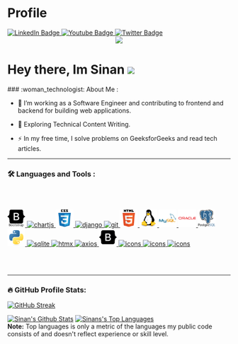 # Profile
<div id="badges">
  <a href="#">
    <img src="https://img.shields.io/badge/LinkedIn-blue?style=for-the-badge&logo=linkedin&logoColor=white" alt="LinkedIn Badge"/>
  </a>
  <a href="#">
    <img src="https://img.shields.io/badge/YouTube-red?style=for-the-badge&logo=youtube&logoColor=white" alt="Youtube Badge"/>
  </a>
  <a href="#">
    <img src="https://img.shields.io/badge/Twitter-blue?style=for-the-badge&logo=twitter&logoColor=white" alt="Twitter Badge"/>
  </a>
</div>

<div id="header" align="center">
  <img src="https://media.giphy.com/media/hqU2KkjW5bE2v2Z7Q2/giphy.gif" width="100"/>
</div>
<h1>
  Hey there, Im Sinan
  <img src="https://media.giphy.com/media/hvRJCLFzcasrR4ia7z/giphy.gif" width="30px"/>
</h1>
### :woman_technologist: About Me :

- :telescope: I’m working as a Software Engineer and contributing to frontend and backend for building web applications.

- :seedling: Exploring Technical Content Writing.

- :zap: In my free time, I solve problems on GeeksforGeeks and read tech articles.

---

### :hammer_and_wrench: Languages and Tools :
<br><br>
<p align="left"> 
  <a href="https://getbootstrap.com" target="_blank" rel="noreferrer"> 
    <img src="https://raw.githubusercontent.com/devicons/devicon/master/icons/bootstrap/bootstrap-plain-wordmark.svg" alt="bootstrap" width="40" height="40"/> 
  </a> 
  <a href="https://www.chartjs.org" target="_blank" rel="noreferrer"> 
    <img src="https://www.chartjs.org/media/logo-title.svg" alt="chartjs" width="40" height="40"/> 
  </a> 
  <a href="https://www.w3schools.com/css/" target="_blank" rel="noreferrer"> 
    <img src="https://raw.githubusercontent.com/devicons/devicon/master/icons/css3/css3-original-wordmark.svg" alt="css3" width="40" height="40"/> 
  </a> 
  <a href="https://www.djangoproject.com/" target="_blank" rel="noreferrer"> 
    <img src="https://cdn.worldvectorlogo.com/logos/django.svg" alt="django" width="40" height="40"/> 
  </a> 
  <a href="https://git-scm.com/" target="_blank" rel="noreferrer"> 
    <img src="https://www.vectorlogo.zone/logos/git-scm/git-scm-icon.svg" alt="git" width="40" height="40"/> 
  </a> 
  <a href="https://www.w3.org/html/" target="_blank" rel="noreferrer"> 
    <img src="https://raw.githubusercontent.com/devicons/devicon/master/icons/html5/html5-original-wordmark.svg" alt="html5" width="40" height="40"/> 
  </a> 
  <a href="https://www.linux.org/" target="_blank" rel="noreferrer"> 
    <img src="https://raw.githubusercontent.com/devicons/devicon/master/icons/linux/linux-original.svg" alt="linux" width="40" height="40"/> 
  </a> 
  <a href="https://www.mysql.com/" target="_blank" rel="noreferrer"> 
    <img src="https://raw.githubusercontent.com/devicons/devicon/master/icons/mysql/mysql-original-wordmark.svg" alt="mysql" width="40" height="40"/> 
  </a> 
  <a href="https://www.oracle.com/" target="_blank" rel="noreferrer"> 
    <img src="https://raw.githubusercontent.com/devicons/devicon/master/icons/oracle/oracle-original.svg" alt="oracle" width="40" height="40"/> 
  </a> 
  <a href="https://www.postgresql.org" target="_blank" rel="noreferrer"> 
    <img src="https://raw.githubusercontent.com/devicons/devicon/master/icons/postgresql/postgresql-original-wordmark.svg" alt="postgresql" width="40" height="40"/> 
  </a> 
  <a href="https://www.python.org" target="_blank" rel="noreferrer"> 
    <img src="https://raw.githubusercontent.com/devicons/devicon/master/icons/python/python-original.svg" alt="python" width="40" height="40"/> 
  </a> 
  <a href="https://www.sqlite.org/" target="_blank" rel="noreferrer"> 
    <img src="https://www.vectorlogo.zone/logos/sqlite/sqlite-icon.svg" alt="sqlite" width="40" height="40"/> 
  </a>
  <a href="https://htmx.org/" target="_blank" rel="noreferrer"> 
    <img src="https://raw.githubusercontent.com/bigskysoftware/htmx/master/www/static/img/htmx_logo.1.png" alt="htmx" width="80" height="40"/> 
  </a>
  <a href="https://axios-http.com/" target="_blank" rel="noreferrer"> 
    <img src="https://www.vectorlogo.zone/logos/axios/axios-icon.svg" alt="axios" width="40" height="40"/> 
  </a>
  <a href="https://icons.getbootstrap.com/" target="_blank" rel="noreferrer"> 
    <img src="https://raw.githubusercontent.com/devicons/devicon/master/icons/bootstrap/bootstrap-plain.svg" alt="icons" width="40" height="40"/> 
  </a>
  <a href="https://icons.getbootstrap.com/" target="_blank" rel="noreferrer"> 
    <img src="https://upload.wikimedia.org/wikipedia/commons/thumb/6/6a/JavaScript-logo.png/640px-JavaScript-logo.png" alt="icons" width="40" height="40"/> 
  </a>
  <a href="https://icons.getbootstrap.com/" target="_blank" rel="noreferrer"> 
    <img src="https://seeklogo.com/images/J/jquery-ui-logo-9650A7C0FD-seeklogo.com.png" alt="icons" width="40" height="40"/> 
  </a>
  <a href="https://icons.getbootstrap.com/" target="_blank" rel="noreferrer"> 
    <img src="https://upload.wikimedia.org/wikipedia/commons/thumb/d/d3/Logo_jQuery.svg/1200px-Logo_jQuery.svg.png" alt="icons" width="60" height="40"/> 
  </a>
</p>
<br>


<br>

---

 
### :fire:  GitHub Profile Stats:

[![GitHub Streak](http://github-readme-streak-stats.herokuapp.com?user=msinankk&theme=tokyonight-duo&hide_border=true&date_format=%5BY%20%5DM%20j&mode=weekly&card_width=499&fire=4DE1EB&border=EB5454&background=-6%2C000000%2C051123)](https://git.io/streak-stats)

 <div> 
    <a href="https://github.com/anuraghazra/github-readme-stats"><img alt="Sinan's Github Stats" src="https://github-readme-stats.vercel.app/api?username=msinankk&show_icons=true&count_private=true&theme=react&hide_border=true&bg_color=1F222E&title_color=F85D7F&icon_color=F8D866" height="192px"/></a>
  <a href="https://github.com/anuraghazra/github-readme-stats"><img alt="Sinans's Top Languages" src="https://github-readme-stats.vercel.app/api/top-langs/?username=msinankk&langs_count=8&layout=compact&theme=react&hide_border=true&bg_color=1F222E&title_color=F85D7F&icon_color=F8D866" height="192px"/></a>
  <br/>
  <b>Note:</b> Top languages is only a metric of the languages my public code consists of and doesn't reflect experience or skill level.
</p>
